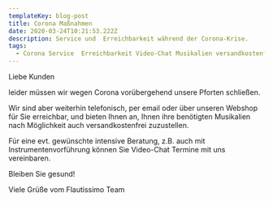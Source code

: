 ```yaml
---
templateKey: blog-post
title: Corona Maßnahmen
date: 2020-03-24T10:21:53.222Z
description: Service und  Erreichbarkeit während der Corona-Krise.
tags:
  - Corona Service  Erreichbarkeit Video-Chat Musikalien versandkostenfrei
---
```

Liebe Kunden

 leider müssen wir wegen Corona vorübergehend unsere Pforten schließen.

Wir sind aber weiterhin telefonisch, per email oder über unseren Webshop für Sie erreichbar, und bieten Ihnen an, Ihnen ihre benötigten Musikalien nach Möglichkeit auch versandkostenfrei zuzustellen. 

Für eine evt. gewünschte intensive Beratung, z.B. auch  mit Instrumentenvorführung können Sie Video-Chat Termine mit uns vereinbaren. 

Bleiben Sie gesund! 

Viele Grüße vom Flautissimo Team
